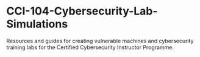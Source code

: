 # CCI-104-Cybersecurity-Lab-Simulations
Resources and guides for creating vulnerable machines and cybersecurity training labs for the Certified Cybersecurity Instructor Programme.
